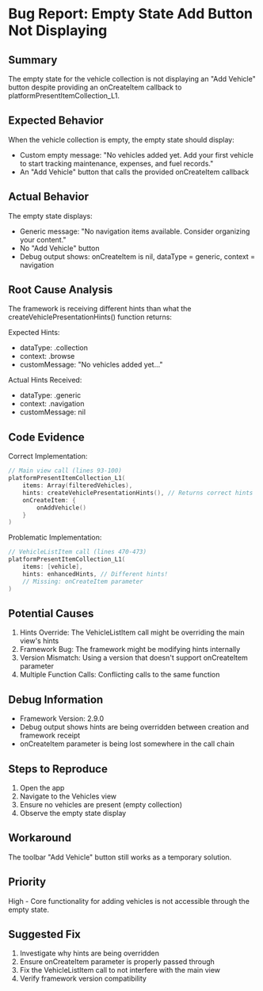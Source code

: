 # Bug Report: Empty State Add Button Not Displaying

## Summary
The empty state for the vehicle collection is not displaying an "Add Vehicle" button despite providing an onCreateItem callback to platformPresentItemCollection_L1.

## Expected Behavior
When the vehicle collection is empty, the empty state should display:
- Custom empty message: "No vehicles added yet. Add your first vehicle to start tracking maintenance, expenses, and fuel records."
- An "Add Vehicle" button that calls the provided onCreateItem callback

## Actual Behavior
The empty state displays:
- Generic message: "No navigation items available. Consider organizing your content."
- No "Add Vehicle" button
- Debug output shows: onCreateItem is nil, dataType = generic, context = navigation

## Root Cause Analysis
The framework is receiving different hints than what the createVehiclePresentationHints() function returns:

Expected Hints:
- dataType: .collection
- context: .browse
- customMessage: "No vehicles added yet..."

Actual Hints Received:
- dataType: .generic
- context: .navigation
- customMessage: nil

## Code Evidence

Correct Implementation:
```swift
// Main view call (lines 93-100)
platformPresentItemCollection_L1(
    items: Array(filteredVehicles),
    hints: createVehiclePresentationHints(), // Returns correct hints
    onCreateItem: {
        onAddVehicle()
    }
)
```

Problematic Implementation:
```swift
// VehicleListItem call (lines 470-473)
platformPresentItemCollection_L1(
    items: [vehicle],
    hints: enhancedHints, // Different hints!
    // Missing: onCreateItem parameter
)
```

## Potential Causes
1. Hints Override: The VehicleListItem call might be overriding the main view's hints
2. Framework Bug: The framework might be modifying hints internally
3. Version Mismatch: Using a version that doesn't support onCreateItem parameter
4. Multiple Function Calls: Conflicting calls to the same function

## Debug Information
- Framework Version: 2.9.0
- Debug output shows hints are being overridden between creation and framework receipt
- onCreateItem parameter is being lost somewhere in the call chain

## Steps to Reproduce
1. Open the app
2. Navigate to the Vehicles view
3. Ensure no vehicles are present (empty collection)
4. Observe the empty state display

## Workaround
The toolbar "Add Vehicle" button still works as a temporary solution.

## Priority
High - Core functionality for adding vehicles is not accessible through the empty state.

## Suggested Fix
1. Investigate why hints are being overridden
2. Ensure onCreateItem parameter is properly passed through
3. Fix the VehicleListItem call to not interfere with the main view
4. Verify framework version compatibility

